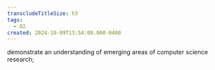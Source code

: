 ```yaml
---
transcludeTitleSize: h3
tags:
  - D2
created: 2024-10-09T13:54:08.000-0400
---
```

demonstrate an understanding of emerging areas of computer science research;
